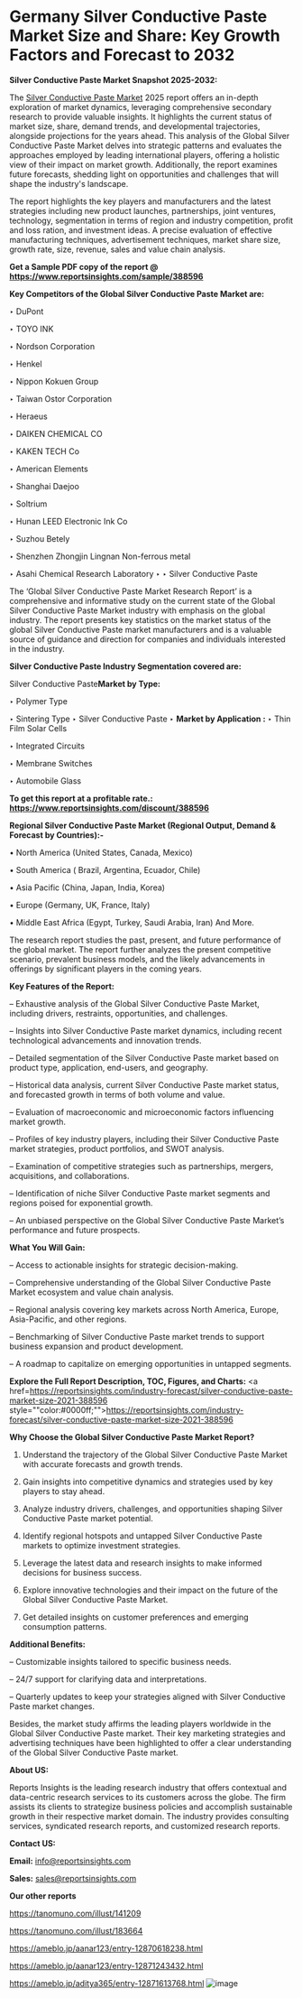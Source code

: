 # Germany Silver Conductive Paste Market Size and Share: Key Growth Factors and Forecast to 2032

<strong>Silver Conductive Paste Market Snapshot 2025-2032:</strong>

The <a href=https://www.reportsinsights.com/sample/388596>Silver Conductive Paste Market</a> 2025 report offers an in-depth exploration of market dynamics, leveraging comprehensive secondary research to provide valuable insights. It highlights the current status of market size, share, demand trends, and developmental trajectories, alongside projections for the years ahead. This analysis of the Global Silver Conductive Paste Market delves into strategic patterns and evaluates the approaches employed by leading international players, offering a holistic view of their impact on market growth. Additionally, the report examines future forecasts, shedding light on opportunities and challenges that will shape the industry's landscape.

The report highlights the key players and manufacturers and the latest strategies including new product launches, partnerships, joint ventures, technology, segmentation in terms of region and industry competition, profit and loss ration, and investment ideas. A precise evaluation of effective manufacturing techniques, advertisement techniques, market share size, growth rate, size, revenue, sales and value chain analysis.

<strong>Get a Sample PDF copy of the report @ <a href=https://www.reportsinsights.com/sample/388596 style=color:#0000ff;>https://www.reportsinsights.com/sample/388596</a></strong>

<strong>Key Competitors of the Global Silver Conductive Paste Market are:</strong>

‣ DuPont

‣ TOYO INK

‣ Nordson Corporation

‣ Henkel

‣ Nippon Kokuen Group

‣ Taiwan Ostor Corporation

‣ Heraeus

‣ DAIKEN CHEMICAL CO

‣ KAKEN TECH Co

‣ American Elements

‣ Shanghai Daejoo

‣ Soltrium

‣ Hunan LEED Electronic Ink Co

‣ Suzhou Betely

‣ Shenzhen Zhongjin Lingnan Non-ferrous metal

‣ Asahi Chemical Research Laboratory
‣ 
‣ Silver Conductive Paste

The ‘Global Silver Conductive Paste Market Research Report’ is a comprehensive and informative study on the current state of the Global Silver Conductive Paste Market industry with emphasis on the global industry. The report presents key statistics on the market status of the global Silver Conductive Paste market manufacturers and is a valuable source of guidance and direction for companies and individuals interested in the industry.

<strong>Silver Conductive Paste Industry Segmentation covered are:</strong>

Silver Conductive Paste<strong>Market by Type:</strong>

‣ Polymer Type

‣ Sintering Type
‣ Silver Conductive Paste 
‣ 
<strong>Market by Application :</strong>
‣ Thin Film Solar Cells

‣ Integrated Circuits

‣ Membrane Switches

‣ Automobile Glass

<strong>To get this report at a profitable rate.: <a href=https://www.reportsinsights.com/discount/388596 style=color:#0000ff;>https://www.reportsinsights.com/discount/388596</a></strong>

<strong>Regional Silver Conductive Paste Market (Regional Output, Demand &amp; Forecast by Countries):-</strong>

• North America (United States, Canada, Mexico)

• South America ( Brazil, Argentina, Ecuador, Chile)

• Asia Pacific (China, Japan, India, Korea)

• Europe (Germany, UK, France, Italy)

• Middle East Africa (Egypt, Turkey, Saudi Arabia, Iran) And More.

The research report studies the past, present, and future performance of the global market. The report further analyzes the present competitive scenario, prevalent business models, and the likely advancements in offerings by significant players in the coming years.

<strong>Key Features of the Report:</strong>

– Exhaustive analysis of the Global Silver Conductive Paste Market, including drivers, restraints, opportunities, and challenges.

– Insights into Silver Conductive Paste market dynamics, including recent technological advancements and innovation trends.

– Detailed segmentation of the Silver Conductive Paste market based on product type, application, end-users, and geography.

– Historical data analysis, current Silver Conductive Paste market status, and forecasted growth in terms of both volume and value.

– Evaluation of macroeconomic and microeconomic factors influencing market growth.

– Profiles of key industry players, including their Silver Conductive Paste market strategies, product portfolios, and SWOT analysis.

– Examination of competitive strategies such as partnerships, mergers, acquisitions, and collaborations.

– Identification of niche Silver Conductive Paste market segments and regions poised for exponential growth.

– An unbiased perspective on the Global Silver Conductive Paste Market’s performance and future prospects.

<strong>What You Will Gain:</strong>

– Access to actionable insights for strategic decision-making.

– Comprehensive understanding of the Global Silver Conductive Paste Market ecosystem and value chain analysis.

– Regional analysis covering key markets across North America, Europe, Asia-Pacific, and other regions.

– Benchmarking of Silver Conductive Paste market trends to support business expansion and product development.

– A roadmap to capitalize on emerging opportunities in untapped segments.

<strong>Explore the Full Report Description, TOC, Figures, and Charts:</strong>
<a href=https://reportsinsights.com/industry-forecast/silver-conductive-paste-market-size-2021-388596 style=""color:#0000ff;"">https://reportsinsights.com/industry-forecast/silver-conductive-paste-market-size-2021-388596</a>

<strong>Why Choose the Global Silver Conductive Paste Market Report?</strong>

1. Understand the trajectory of the Global Silver Conductive Paste Market with accurate forecasts and growth trends.

2. Gain insights into competitive dynamics and strategies used by key players to stay ahead.

3. Analyze industry drivers, challenges, and opportunities shaping Silver Conductive Paste market potential.

4. Identify regional hotspots and untapped Silver Conductive Paste markets to optimize investment strategies.

5. Leverage the latest data and research insights to make informed decisions for business success.

6. Explore innovative technologies and their impact on the future of the Global Silver Conductive Paste Market.

7. Get detailed insights on customer preferences and emerging consumption patterns.

<strong>Additional Benefits:</strong>

– Customizable insights tailored to specific business needs.

– 24/7 support for clarifying data and interpretations.

– Quarterly updates to keep your strategies aligned with Silver Conductive Paste market changes.

Besides, the market study affirms the leading players worldwide in the Global Silver Conductive Paste market. Their key marketing strategies and advertising techniques have been highlighted to offer a clear understanding of the Global Silver Conductive Paste market.

<strong><strong>About US</strong>:</strong>

Reports Insights is the leading research industry that offers contextual and data-centric research services to its customers across the globe. The firm assists its clients to strategize business policies and accomplish sustainable growth in their respective market domain. The industry provides consulting services, syndicated research reports, and customized research reports.

<strong>Contact US:</strong>

<p class=><b>Email:</b> <a href=mailto:info@reportsinsights.com>info@reportsinsights.com</a></p>
<p class=><b>Sales:</b> <a href=mailto:sales@reportsinsights.com>sales@reportsinsights.com</a></p>

<strong>Our other reports</strong>

<a href=https://tanomuno.com/illust/141209>https://tanomuno.com/illust/141209</a>

<a href=https://tanomuno.com/illust/183664>https://tanomuno.com/illust/183664</a>

<a href=https://ameblo.jp/aanar123/entry-12870618238.html>https://ameblo.jp/aanar123/entry-12870618238.html</a>

<a href=https://ameblo.jp/aanar123/entry-12871243432.html>https://ameblo.jp/aanar123/entry-12871243432.html</a>

<a href=https://ameblo.jp/aditya365/entry-12871613768.html>https://ameblo.jp/aditya365/entry-12871613768.html</a>
![image](https://github.com/user-attachments/assets/83dbf3e1-7b80-46ec-9522-362769861670)

